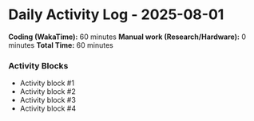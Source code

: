# Daily Activity Log - 2025-08-01

**Coding (WakaTime):** 60 minutes
**Manual work (Research/Hardware):** 0 minutes
**Total Time:** 60 minutes

### Activity Blocks
- Activity block #1
- Activity block #2
- Activity block #3
- Activity block #4
